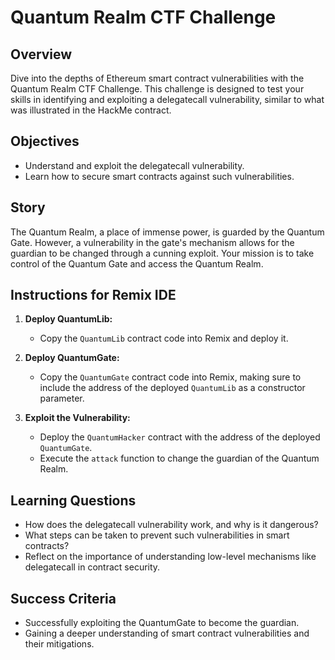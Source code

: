 # Quantum Realm CTF Challenge

## Overview

Dive into the depths of Ethereum smart contract vulnerabilities with the Quantum Realm CTF Challenge. This challenge is designed to test your skills in identifying and exploiting a delegatecall vulnerability, similar to what was illustrated in the HackMe contract.

## Objectives

- Understand and exploit the delegatecall vulnerability.
- Learn how to secure smart contracts against such vulnerabilities.

## Story

The Quantum Realm, a place of immense power, is guarded by the Quantum Gate. However, a vulnerability in the gate's mechanism allows for the guardian to be changed through a cunning exploit. Your mission is to take control of the Quantum Gate and access the Quantum Realm.

## Instructions for Remix IDE

1. **Deploy QuantumLib:**
   - Copy the `QuantumLib` contract code into Remix and deploy it.

2. **Deploy QuantumGate:**
   - Copy the `QuantumGate` contract code into Remix, making sure to include the address of the deployed `QuantumLib` as a constructor parameter.
   
3. **Exploit the Vulnerability:**
   - Deploy the `QuantumHacker` contract with the address of the deployed `QuantumGate`.
   - Execute the `attack` function to change the guardian of the Quantum Realm.

## Learning Questions

- How does the delegatecall vulnerability work, and why is it dangerous?
- What steps can be taken to prevent such vulnerabilities in smart contracts?
- Reflect on the importance of understanding low-level mechanisms like delegatecall in contract security.

## Success Criteria

- Successfully exploiting the QuantumGate to become the guardian.
- Gaining a deeper understanding of smart contract vulnerabilities and their mitigations.
